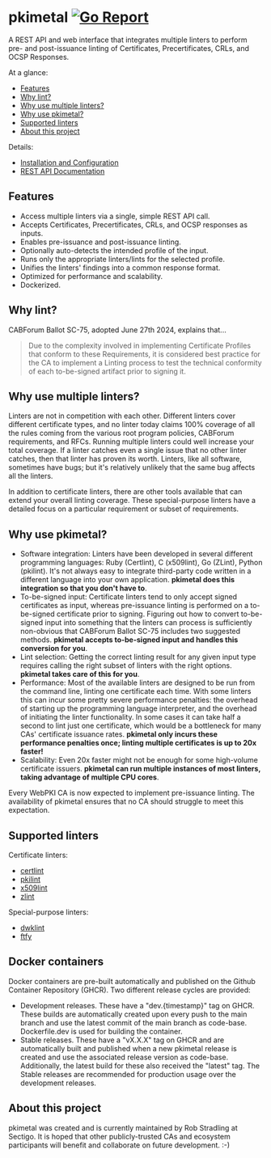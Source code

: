 # pkimetal [![Go Report](https://goreportcard.com/badge/github.com/pkimetal/pkimetal)](https://goreportcard.com/report/github.com/pkimetal/pkimetal)

A REST API and web interface that integrates multiple linters to perform pre- and post-issuance linting of Certificates, Precertificates, CRLs, and OCSP Responses.

At a glance:

- [Features](#features)
- [Why lint?](#why-lint)
- [Why use multiple linters?](#why-use-multiple-linters)
- [Why use pkimetal?](#why-use-pkimetal)
- [Supported linters](#supported-linters)
- [About this project](#about-this-project)

Details:

- [Installation and Configuration](doc/INSTALL.md)
- [REST API Documentation](doc/REST_API.md)

## Features

- Access multiple linters via a single, simple REST API call.
- Accepts Certificates, Precertificates, CRLs, and OCSP responses as inputs.
- Enables pre-issuance and post-issuance linting.
- Optionally auto-detects the intended profile of the input.
- Runs only the appropriate linters/lints for the selected profile.
- Unifies the linters' findings into a common response format.
- Optimized for performance and scalability.
- Dockerized.

## Why lint?

CABForum Ballot SC-75, adopted June 27th 2024, explains that...

> Due to the complexity involved in implementing Certificate Profiles that conform to these Requirements, it is considered best practice for the CA to implement a Linting process to test the technical conformity of each to-be-signed artifact prior to signing it.

## Why use multiple linters?

Linters are not in competition with each other. Different linters cover different certificate types, and no linter today claims 100% coverage of all the rules coming from the various root program policies, CABForum requirements, and RFCs. Running multiple linters could well increase your total coverage. If a linter catches even a single issue that no other linter catches, then that linter has proven its worth. Linters, like all software, sometimes have bugs; but it's relatively unlikely that the same bug affects all the linters.

In addition to certificate linters, there are other tools available that can extend your overall linting coverage. These special-purpose linters have a detailed focus on a particular requirement or subset of requirements.

## Why use pkimetal?

- Software integration: Linters have been developed in several different programming languages: Ruby (Certlint), C (x509lint), Go (ZLint), Python (pkilint). It's not always easy to integrate third-party code written in a different language into your own application. **pkimetal does this integration so that you don't have to**.
- To-be-signed input: Certificate linters tend to only accept signed certificates as input, whereas pre-issuance linting is performed on a to-be-signed certificate prior to signing. Figuring out how to convert to-be-signed input into something that the linters can process is sufficiently non-obvious that CABForum Ballot SC-75 includes two suggested methods. **pkimetal accepts to-be-signed input and handles this conversion for you**.
- Lint selection: Getting the correct linting result for any given input type requires calling the right subset of linters with the right options. **pkimetal takes care of this for you**.
- Performance: Most of the available linters are designed to be run from the command line, linting one certificate each time. With some linters this can incur some pretty severe performance penalties: the overhead of starting up the programming language interpreter, and the overhead of initiating the linter functionality. In some cases it can take half a second to lint just one certificate, which would be a bottleneck for many CAs' certificate issuance rates. **pkimetal only incurs these performance penalties once; linting multiple certificates is up to 20x faster!**
- Scalability: Even 20x faster might not be enough for some high-volume certificate issuers. **pkimetal can run multiple instances of most linters, taking advantage of multiple CPU cores**.

Every WebPKI CA is now expected to implement pre-issuance linting. The availability of pkimetal ensures that no CA should struggle to meet this expectation.

## Supported linters

Certificate linters:
- [certlint](https://github.com/certlint/certlint)
- [pkilint](https://github.com/digicert/pkilint)
- [x509lint](https://github.com/kroeckx/x509lint)
- [zlint](https://github.com/zmap/zlint)

Special-purpose linters:
- [dwklint](https://github.com/CVE-2008-0166/dwklint)
- [ftfy](https://github.com/rspeer/python-ftfy)

## Docker containers

Docker containers are pre-built automatically and published on the Github Container Repository (GHCR). Two different release cycles are provided:

- Development releases. These have a "dev.{timestamp}" tag on GHCR. These builds are automatically created upon every push to the main branch and use the latest commit of the main branch as code-base. Dockerfile.dev is used for building the container.
- Stable releases. These have a "vX.X.X" tag on GHCR and are automatically built and published when a new pkimetal release is created and use the associated release version as code-base. Additionally, the latest build for these also received the "latest" tag. The Stable releases are recommended for production usage over the development releases. 

## About this project

pkimetal was created and is currently maintained by Rob Stradling at Sectigo. It is hoped that other publicly-trusted CAs and ecosystem participants will benefit and collaborate on future development.  :-)
